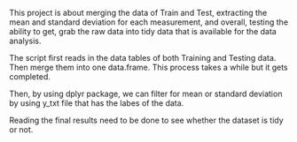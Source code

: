 This project is about merging the data of Train and Test, extracting the mean and standard deviation for each measurement, and overall, testing the ability to get, grab the raw data into tidy data that is available for the data analysis.

The script first reads in the data tables of both Training and Testing data. Then merge them into one data.frame.
This process takes a while but it gets completed.

Then, by using dplyr package, we can filter for mean or standard deviation by using y_txt file that has the labes of the data.

Reading the final results need to be done to see whether the dataset is tidy or not. 
